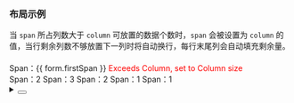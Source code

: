 ### 布局示例

当 `span` 所占列数大于 `column` 可放置的数据个数时，`span` 会被设置为 `column` 的值，当行剩余列数不够放置下一列时将自动换行，每行末尾列会自动填充剩余量。

<div class="cell-demo vp-raw">
  <yc-form
    :model="form"
    auto-label-widt 
    style="width:100%"h>
    <yc-form-item label="size">
      <yc-radio-group
        v-model="form.size"
        type="button"
        :options="sizeOptions" />
    </yc-form-item>
    <yc-form-item label="layout">
      <yc-radio-group
        v-model="form.layout"
        type="button"
        :options="layoutOptions" />
    </yc-form-item>
    <yc-form-item label="table-layout">
      <yc-radio-group
        v-model="form.tableLayout"
        type="button"
        :options="['auto', 'fixed']" />
    </yc-form-item>
    <yc-form-item label="column">
      <yc-radio-group
        v-model="form.column"
        type="button"
        :options="columnOptions" />
    </yc-form-item>
    <yc-form-item label="firstSpan">
      <yc-radio-group
        v-model="form.firstSpan"
        type="button"
        :options="firstSpanOptions" />
    </yc-form-item>
  </yc-form>
  <div style="margin-top: 20px">
    <yc-descriptions
      title="Layout Example"
      :size="form.size"
      :column="form.column"
      :layout="form.layout"
      :table-layout="form.tableLayout"
      bordered>
      <yc-descriptions-item
        label="Item1"
        :span="form.firstSpan">
        <div>
          Span：{{ form.firstSpan }}
          <span
            v-if="form.firstSpan > form.column"
            style="color: red;">
            Exceeds Column, set to Column size
          </span>
        </div>
      </yc-descriptions-item>
      <yc-descriptions-item
        label="Item2"
        :span="2"
        >Span：2</yc-descriptions-item
      >
      <yc-descriptions-item
        label="Item3"
        :span="3"
        >Span：3</yc-descriptions-item
      >
      <yc-descriptions-item
        label="Item4"
        :span="2"
        >Span：2</yc-descriptions-item
      >
      <yc-descriptions-item
        label="Item5"
        :span="1"
        >Span：1</yc-descriptions-item
      >
      <yc-descriptions-item
        label="Item6"
        :span="1"
        >Span：1</yc-descriptions-item
      >
    </yc-descriptions>
  </div>
</div>

<script setup>
import { reactive } from 'vue';
const form = reactive({
  size: 'medium',
  layout: 'horizontal',
  column: 4,
  tableLayout: 'auto',
  firstSpan: 2,
});
const layoutOptions = [
  'horizontal',
  'inline-horizontal',
  'vertical',
  'inline-vertical',
];
const columnOptions = [1, 2, 3, 4, 5];
const firstSpanOptions = [1, 2, 3, 4, 5];
const sizeOptions = ['mini', 'small', 'medium', 'large'];
</script>

<details>
<summary>
 <button class="code-btn"  >
    <icon-code />
 </button>
</summary>

```vue
<template>
  <yc-form
    :model="form"
    auto-label-width>
    <yc-form-item label="size">
      <yc-radio-group
        v-model="form.size"
        type="button"
        :options="sizeOptions" />
    </yc-form-item>

    <yc-form-item label="layout">
      <yc-radio-group
        v-model="form.layout"
        type="button"
        :options="layoutOptions" />
    </yc-form-item>

    <yc-form-item label="table-layout">
      <yc-radio-group
        v-model="form.tableLayout"
        type="button"
        :options="['auto', 'fixed']" />
    </yc-form-item>

    <yc-form-item label="column">
      <yc-radio-group
        v-model="form.column"
        type="button"
        :options="columnOptions" />
    </yc-form-item>

    <yc-form-item label="firstSpan">
      <yc-radio-group
        v-model="form.firstSpan"
        type="button"
        :options="firstSpanOptions" />
    </yc-form-item>
  </yc-form>
  <div style="margin-top: 20px">
    <yc-descriptions
      title="Layout Example"
      :size="form.size"
      :column="form.column"
      :layout="form.layout"
      :table-layout="form.tableLayout"
      bordered>
      <yc-descriptions-item
        label="Item1"
        :span="form.firstSpan">
        <div>
          Span：{{ form.firstSpan }}
          <span
            v-if="form.firstSpan > form.column"
            style="color: red;">
            Exceeds Column, set to Column size
          </span>
        </div>
      </yc-descriptions-item>
      <yc-descriptions-item
        label="Item2"
        :span="2"
        >Span：2</yc-descriptions-item
      >
      <yc-descriptions-item
        label="Item3"
        :span="3"
        >Span：3</yc-descriptions-item
      >
      <yc-descriptions-item
        label="Item4"
        :span="2"
        >Span：2</yc-descriptions-item
      >
      <yc-descriptions-item
        label="Item5"
        :span="1"
        >Span：1</yc-descriptions-item
      >
      <yc-descriptions-item
        label="Item6"
        :span="1"
        >Span：1</yc-descriptions-item
      >
    </yc-descriptions>
  </div>
</template>

<script setup>
import { reactive } from 'vue';
const form = reactive({
  size: 'medium',
  layout: 'horizontal',
  column: 4,
  tableLayout: 'auto',
  firstSpan: 2,
});
const layoutOptions = [
  'horizontal',
  'inline-horizontal',
  'vertical',
  'inline-vertical',
];
const columnOptions = [1, 2, 3, 4, 5];
const firstSpanOptions = [1, 2, 3, 4, 5];
const sizeOptions = ['mini', 'small', 'medium', 'large'];
</script>
```

</details>
